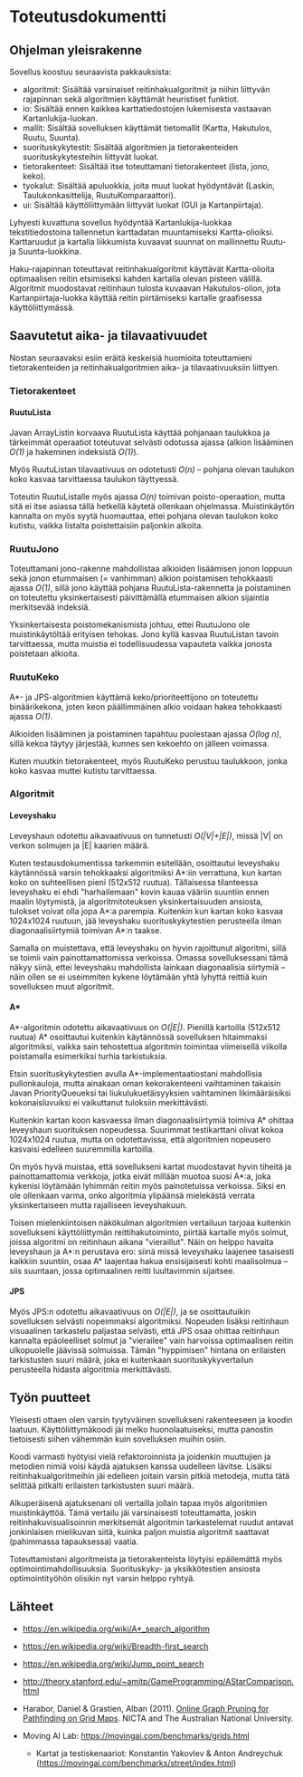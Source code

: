 # Toteutusdokumentti

## Ohjelman yleisrakenne

Sovellus koostuu seuraavista pakkauksista:

- algoritmit: Sisältää varsinaiset reitinhakualgoritmit ja niihin liittyvän rajapinnan sekä algoritmien käyttämät heuristiset funktiot.
- io: Sisältää ennen kaikkea karttatiedostojen lukemisesta vastaavan Kartanlukija-luokan.
- mallit: Sisältää sovelluksen käyttämät tietomallit (Kartta, Hakutulos, Ruutu, Suunta).
- suorituskykytestit: Sisältää algoritmien ja tietorakenteiden suorituskykytesteihin liittyvät luokat.
- tietorakenteet: Sisältää itse toteuttamani tietorakenteet (lista, jono, keko).
- tyokalut: Sisältää apuluokkia, joita muut luokat hyödyntävät (Laskin, Taulukonkasittelija, RuutuKomparaattori).
- ui: Sisältää käyttöliittymään liittyvät luokat (GUI ja Kartanpiirtaja).

Lyhyesti kuvattuna sovellus hyödyntää Kartanlukija-luokkaa tekstitiedostoina tallennetun karttadatan muuntamiseksi Kartta-olioiksi. Karttaruudut ja kartalla liikkumista kuvaavat suunnat on mallinnettu Ruutu- ja Suunta-luokkina.

Haku-rajapinnan toteuttavat reitinhakualgoritmit käyttävät Kartta-olioita optimaalisen reitin etsimiseksi kahden kartalla olevan pisteen välillä. Algoritmit muodostavat reitinhaun tulosta kuvaavan Hakutulos-olion, jota Kartanpiirtaja-luokka käyttää reitin piirtämiseksi kartalle graafisessa käyttöliittymässä.

## Saavutetut aika- ja tilavaativuudet

Nostan seuraavaksi esiin eräitä keskeisiä huomioita toteuttamieni tietorakenteiden ja reitinhakualgoritmien aika- ja tilavaativuuksiin liittyen.

### Tietorakenteet

#### RuutuLista

Javan ArrayListin korvaava RuutuLista käyttää pohjanaan taulukkoa ja tärkeimmät operaatiot toteutuvat selvästi odotussa ajassa (alkion lisääminen _O(1)_ ja hakeminen indeksistä _O(1)_).

Myös RuutuListan tilavaativuus on odotetusti _O(n)_ – pohjana olevan taulukon koko kasvaa tarvittaessa taulukon täyttyessä.

Toteutin RuutuListalle myös ajassa _O(n)_ toimivan poisto-operaation, mutta sitä ei itse asiassa tällä hetkellä käytetä ollenkaan ohjelmassa. Muistinkäytön kannalta on myös syytä huomauttaa, ettei pohjana olevan taulukon koko kutistu, vaikka listalta poistettaisiin paljonkin alkoita.

### RuutuJono

Toteuttamani jono-rakenne mahdollistaa alkioiden lisäämisen jonon loppuun sekä jonon etummaisen (= vanhimman) alkion poistamisen tehokkaasti ajassa _O(1)_, sillä jono käyttää pohjana RuutuLista-rakennetta ja poistaminen on toteutettu yksinkertaisesti päivittämällä etummaisen alkion sijaintia merkitsevää indeksiä.

Yksinkertaisesta poistomekanismista johtuu, ettei RuutuJono ole muistinkäytöltää erityisen tehokas. Jono kyllä kasvaa RuutuListan tavoin tarvittaessa, mutta muistia ei todellisuudessa vapauteta vaikka jonosta poistetaan alkioita.

### RuutuKeko

A\*- ja JPS-algoritmien käyttämä keko/prioriteettijono on toteutettu binäärikekona, joten keon päällimmäinen alkio voidaan hakea tehokkaasti ajassa _O(1)_.

Alkioiden lisääminen ja poistaminen tapahtuu puolestaan ajassa _O(log n)_, sillä kekoa täytyy järjestää, kunnes sen kekoehto on jälleen voimassa.

Kuten muutkin tietorakenteet, myös RuutuKeko perustuu taulukkoon, jonka koko kasvaa muttei kutistu tarvittaessa.

### Algoritmit

#### Leveyshaku

Leveyshaun odotettu aikavaativuus on tunnetusti _O(\|V\|+\|E\|)_, missä |V| on verkon solmujen ja |E| kaarien määrä.

Kuten testausdokumentissa tarkemmin esitellään, osoittautui leveyshaku käytännössä varsin tehokkaaksi algoritmiksi A\*:iin verrattuna, kun kartan koko on suhteellisen pieni (512x512 ruutua). Tällaisessa tilanteessa leveyshaku ei ehdi "harhailemaan" kovin kauaa vääriin suuntiin ennen maalin löytymistä, ja algoritmitoteuksen yksinkertaisuuden ansiosta, tulokset voivat olla jopa A\*:a parempia. Kuitenkin kun kartan koko kasvaa 1024x1024 ruutuun, jää leveyshaku suorituskykytestien perusteella ilman diagonaalisiirtymiä toimivan A\*:n taakse.

Samalla on muistettava, että leveyshaku on hyvin rajoittunut algoritmi, sillä se toimii vain painottamattomissa verkoissa. Omassa sovelluksessani tämä näkyy siinä, ettei leveyshaku mahdollista lainkaan diagonaalisia siirtymiä – näin ollen se ei useimmiten kykene löytämään yhtä lyhyttä reittiä kuin sovelluksen muut algoritmit.

#### A\*

A\*-algoritmin odotettu aikavaativuus on _O(\|E\|)_. Pienillä kartoilla (512x512 ruutua) A\* osoittautui kuitenkin käytännössä sovelluksen hitaimmaksi algoritmiksi, vaikka sain tehostettua algoritmin toimintaa viimeisellä viikolla poistamalla esimerkiksi turhia tarkistuksia.

Etsin suorituskykytestien avulla A\*-implementaatiostani mahdollisia pullonkauloja, mutta ainakaan oman kekorakenteeni vaihtaminen takaisin Javan PriorityQueueksi tai liukulukuetäisyyksien vaihtaminen likimääräisiksi kokonaisluvuiksi ei vaikuttanut tuloksiin merkittävästi.

Kuitenkin kartan koon kasvaessa ilman diagonaalisiirtymiä toimiva A\* ohittaa leveyshaun suorituksen nopeudessa. Suurimmat testikarttani olivat kokoa 1024x1024 ruutua, mutta on odotettavissa, että algoritmien nopeusero kasvaisi edelleen suuremmilla kartoilla. 

On myös hyvä muistaa, että sovellukseni kartat muodostavat hyvin tiheitä ja painottamattomia verkkoja, jotka eivät millään muotoa suosi A\*:a, joka kykenisi löytämään lyhimmän reitin myös painotetuissa verkoissa. Siksi en ole ollenkaan varma, onko algoritmia ylipäänsä mielekästä verrata yksinkertaiseen mutta rajalliseen leveyshakuun.

Toisen mielenkiintoisen näkökulman algoritmien vertailuun tarjoaa kuitenkin sovellukseni käyttöliittymän reittihakutoiminto, piirtää kartalle myös solmut, joissa algoritmi on reitinhaun aikana "vieraillut". Näin on helppo havaita leveyshaun ja A\*:n perustava ero: siinä missä leveyshaku laajenee tasaisesti kaikkiin suuntiin, osaa A\* laajentaa hakua ensisijaisesti kohti maalisolmua – siis suuntaan, jossa optimaalinen reitti luultavimmin sijaitsee.

#### JPS

Myös JPS:n odotettu aikavaativuus on _O(\|E\|)_, ja se osoittautuikin sovelluksen selvästi nopeimmaksi algoritmiksi. Nopeuden lisäksi reitinhaun visuaalinen tarkastelu paljastaa selvästi, että JPS osaa ohittaa reitinhaun kannalta epäoleelliset solmut ja "vierailee" vain harvoissa optimaalisen reitin ulkopuolelle jäävissä solmuissa. Tämän "hyppimisen" hintana on erilaisten tarkistusten suuri määrä, joka ei kuitenkaan suorituskykyvertailun perusteella hidasta algoritmia merkittävästi.

## Työn puutteet

Yleisesti ottaen olen varsin tyytyväinen sovellukseni rakenteeseen ja koodin laatuun. Käyttöliittymäkoodi jäi melko huonolaatuiseksi, mutta panostin tietoisesti siihen vähemmän kuin sovelluksen muihin osiin.

Koodi varmasti hyötyisi vielä refaktoroinnista ja joidenkin muuttujien ja metodien nimiä voisi käydä ajatuksen kanssa uudelleen lävitse. Lisäksi reitinhakualgoritmeihin jäi edelleen joitain varsin pitkiä metodeja, mutta tätä selittää pitkälti erilaisten tarkistusten suuri määrä.

Alkuperäisenä ajatuksenani oli vertailla jollain tapaa myös algoritmien muistinkäyttöä. Tämä vertailu jäi varsinaisesti toteuttamatta, joskin reitinhakuvisualisoinnin merkitsemät algoritmin tarkastelemat ruudut antavat jonkinlaisen mielikuvan siitä, kuinka paljon muistia algoritmit saattavat (pahimmassa tapauksessa) vaatia.

Toteuttamistani algoritmeista ja tietorakenteista löytyisi epäilemättä myös optimointimahdollisuuksia. Suorituskyky- ja yksikkötestien ansiosta optimointityöhön olisikin nyt varsin helppo ryhtyä.

## Lähteet

- https://en.wikipedia.org/wiki/A*_search_algorithm

- https://en.wikipedia.org/wiki/Breadth-first_search

- https://en.wikipedia.org/wiki/Jump_point_search

- http://theory.stanford.edu/~amitp/GameProgramming/AStarComparison.html

- Harabor, Daniel & Grastien, Alban (2011). [Online Graph Pruning for Pathfinding on Grid Maps](http://users.cecs.anu.edu.au/~dharabor/data/papers/harabor-grastien-aaai11.pdf). NICTA and The Australian National University.

- Moving AI Lab: https://movingai.com/benchmarks/grids.html
  - Kartat ja testiskenaariot: Konstantin Yakovlev & Anton Andreychuk (https://movingai.com/benchmarks/street/index.html)